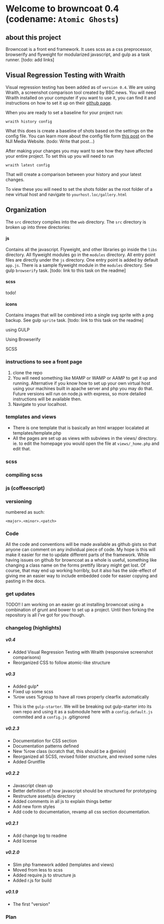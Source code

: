 Welcome to browncoat 0.4 (codename: `Atomic Ghosts`)
==================

## about this project
Browncoat is a front end framework. It uses scss as a css preprocessor, browserify and flyweight for modularized javascript, and gulp as a task runner. [todo: add links]

## Visual Regression Testing with Wraith

Visual regression testing has been added as of `version 0.4`. We are using Wraith, a screenshot comparison tool created by BBC news. You will need Wraith installed on your computer if you want to use it, you can find it and instructions on how to set it up on their [github page](https://github.com/BBC-News/wraith).

When you are ready to set a baseline for your project run:

`wraith history config`

What this does is create a baseline of shots based on the settings on the config file. You can learn more about the config file form [this post](http://njimedia.com) on the NJI Media Website. (todo: Write that post...)

After making your changes you may want to see how they have affected your entire project. To set this up you will need to run

`wraith latest config`

That will create a comparison between your history and your latest changes.

To view these you will need to set the shots folder as the root folder of a new virtual host and navigate to `yourhost.loc/gallery.html`

## Organization

The `src` directory compiles into the `web` directory. The `src` directory is broken up into three directories:

#### js

Contains all the javascript. Flyweight, and other libraries go inside the `libs` directory. All flyweight modules go in the `modules` directory. All entry point files are directly under the `js` directory. One entry point is added by default `app.js`. There is a sample flyweight module in the `modules` directory. See gulp `browserify` task. [todo: link to this task on the readme]

#### scss

todo!

#### icons

Contains images that will be combined into a single svg sprite with a png backup. See gulp `sprite` task. [todo: link to this task on the readme]



using GULP

Using Browserify

SCSS

### instructions to see a front page

1. clone the repo
2. You will need something like MAMP or WAMP or AAMP to get it up and running. Alternative if you know how to set up your own virtual host using your machines built in apache server and php you may do that. Future versions will run on node.js with express, so more detailed instructions will be available then.
3. Navigate to your localhost.

### templates and views
- There is one template that is basically an html wrapper localated at templates/template.php
- All the pages are set up as views with subviews in the views/ directory. ie. to edit the homepage you would open the file at `views/_home.php` and edit that.

### scss


### compiling scss


### js (coffeescript)


### versioning
numbered as such:

```
<major>.<minor>.<patch>
```

### Code
All the code and conventions will be made available as github gists so that anyone can comment on any individual piece of code. My hope is this will make it easier for me to update different parts of the framework. While having issues on github for browncoat as a whole is useful, something like changing a class name on the forms prettify library might get lost.
Of course, that may end up working horribly, but it also has the side-effect of giving me an easier way to include embedded code for easier copying and pasting in the docs.

### get updates
TODO!!
I am working on an easier go at installing browncoat using a combination of grunt and bower to set up a project. Until then forking the repository is all I've got for you though.


### changelog (highlights)

##### v0.4
- Added Visual Regression Testing with Wraith (responsive screenshot comparisons)
- Reorganized CSS to follow atomic-like structure

##### v0.3
- Added gulp*
- Fixed up some scss
- %row uses %group to have all rows properly clearfix automatically

* This is the `gulp-starter`. We will be breaking out gulp-starter into its own repo and using it as a submodule here with a `config.default.js` commited and a `config.js` .gitignored

##### v0.2.3
- Documentation for CSS section
- Documentation patterns defined
- New %row class (scratch that, this should be a @mixin)
- Reorganized all SCSS, revised folder structure, and revised some rules
- Added Gruntfile

##### v0.2.2
- Javascript clean up
- Better definition of how javascript should be structured for prototyping
- Restructure assets/js directory
- Added comments in all js to explain things better
- Add new form styles
- Add code to documentation, revamp all css section documentation.

##### v0.2.1
- Add change log to readme
- Add license

##### v0.2.0
- Slim php framework added (templates and views)
- Moved from less to scss
- Added require.js to structure js
- Added r.js for build

##### v0.1.9
- The first "version"


### Plan

